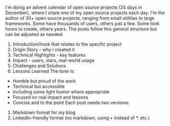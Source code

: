 I'm doing an advent calendar of open source projects (24 days in December), where I share one of my open source projects each day. I'm the author of 30+ open source projects, ranging from small utilities to large frameworks. Some have thousands of users, others just a few. Some took hours to create, others years.
The posts follow this general structure but can be adjusted as needed:
1. Introduction/hook that relates to the specific project
2. Origin Story - why I created it
3. Technical Highlights - key features
4. Impact - users, stars, real-world usage
5. Challenges and Solutions
6. Lessons Learned
The tone is:
- Humble but proud of the work
- Technical but accessible
- Including some light humor where appropriate
- Focused on real impact and lessons
- Concise and to the point
Each post needs two versions:
1. Markdown format for my blog
2. LinkedIn-friendly format (no markdown, using • instead of *, etc.)
